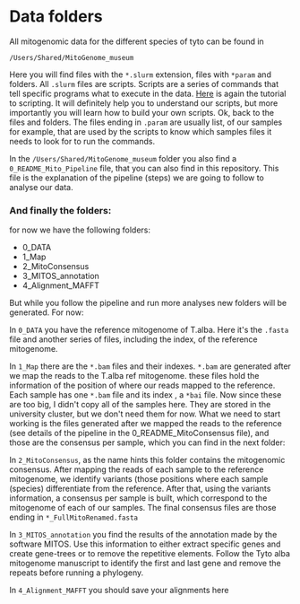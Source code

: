 # Data folders

All mitogenomic data for the different species of tyto can be found in 

```
/Users/Shared/MitoGenome_museum
```

Here you will find files with the `*.slurm` extension, files with `*param` and folders. All `.slurm` files are scripts. Scripts are a series of commands that tell specific programs what to execute in the data. [Here](https://astrobiomike.github.io/unix/scripting) is again the tutorial to scripting. It will definitely help you to understand our scripts, but more importantly you will learn how to build your own scripts.
Ok, back to the files and folders. The files ending in `.param` are usually list, of our samples for example, that are used by the scripts to know which samples files it needs to look for to run the commands.

In the `/Users/Shared/MitoGenome_museum` folder you also find a `0_README_Mito_Pipeline` file, that you can also find in this repository. This file is the explanation of the pipeline (steps) we are going to follow to analyse our data.

### And finally the folders:

for now we have the following folders: 
- 0_DATA
- 1_Map
- 2_MitoConsensus
- 3_MITOS_annotation
- 4_Alignment_MAFFT

But while you follow the pipeline and run more analyses new folders will be generated. For now:

In `0_DATA` you have the reference mitogenome of T.alba. Here it's the `.fasta` file and another series of files, including the index, of the reference mitogenome.

In `1_Map` there are the `*.bam` files and their indexes. `*.bam` are generated after we map the reads to the T.alba ref mitogenome. these files hold the information of the position of where our reads mapped to the reference. Each sample has one `*.bam` file and its index , a `*bai` file. Now since these are too big, I didn't copy all of the samples here. They are stored in the university cluster, but we don't need them for now. What we need to start working is the files generated after we mapped the reads to the reference (see details of the pipeline in the 0_README_MitoConsensus file), and those are the consensus per sample, which you can find in the next folder:

In `2_MitoConsensus`, as the name hints this folder contains the mitogenomic consensus. After mapping the reads of each sample to the reference mitogenome, we identify variants (those positions where each sample (species) differentiate from the reference. After that, using the variants information, a consensus per sample is built, which correspond to the mitogenome of each of our samples.
The final consensus files are those ending in `*_FullMitoRenamed.fasta`

In `3_MITOS_annotation` you find the results of the annotation made by the software MITOS. Use this information to either extract specific genes and create gene-trees or to remove the repetitive elements. Follow the Tyto alba mitogenome manuscript to identify the first and last gene and remove the repeats before running a phylogeny.

In `4_Alignment_MAFFT` you should save your alignments here

